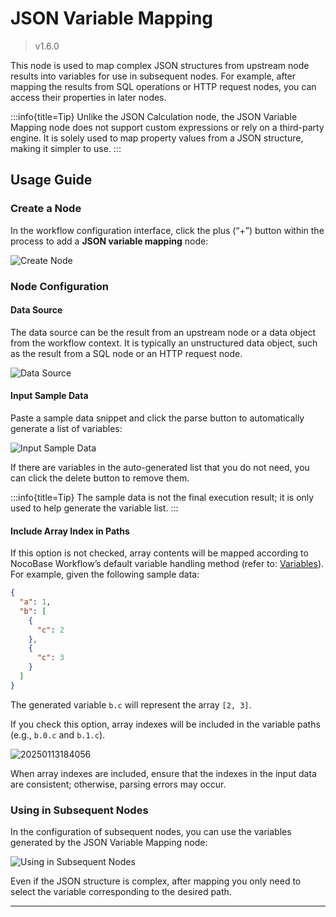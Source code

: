 # JSON Variable Mapping

> v1.6.0

This node is used to map complex JSON structures from upstream node results into variables for use in subsequent nodes. For example, after mapping the results from SQL operations or HTTP request nodes, you can access their properties in later nodes.

:::info{title=Tip}
Unlike the JSON Calculation node, the JSON Variable Mapping node does not support custom expressions or rely on a third-party engine. It is solely used to map property values from a JSON structure, making it simpler to use.
:::

## Usage Guide

### Create a Node

In the workflow configuration interface, click the plus (“+”) button within the process to add a **JSON variable mapping** node:

![Create Node](https://static-docs.nocobase.com/20250113173635.png)

### Node Configuration

#### Data Source

The data source can be the result from an upstream node or a data object from the workflow context. It is typically an unstructured data object, such as the result from a SQL node or an HTTP request node.

![Data Source](https://static-docs.nocobase.com/20250113173720.png)

#### Input Sample Data

Paste a sample data snippet and click the parse button to automatically generate a list of variables:

![Input Sample Data](https://static-docs.nocobase.com/20250113182327.png)

If there are variables in the auto-generated list that you do not need, you can click the delete button to remove them.

:::info{title=Tip}
The sample data is not the final execution result; it is only used to help generate the variable list.
:::

#### Include Array Index in Paths

If this option is not checked, array contents will be mapped according to NocoBase Workflow’s default variable handling method (refer to: [Variables](/handbook/workflow/advanced/variables#数据结构)). For example, given the following sample data:

```json
{
  "a": 1,
  "b": [
    {
      "c": 2
    },
    {
      "c": 3
    }
  ]
}
```

The generated variable `b.c` will represent the array `[2, 3]`.

If you check this option, array indexes will be included in the variable paths (e.g., `b.0.c` and `b.1.c`).

![20250113184056](https://static-docs.nocobase.com/20250113184056.png)

When array indexes are included, ensure that the indexes in the input data are consistent; otherwise, parsing errors may occur.

### Using in Subsequent Nodes

In the configuration of subsequent nodes, you can use the variables generated by the JSON Variable Mapping node:

![Using in Subsequent Nodes](https://static-docs.nocobase.com/20250113203658.png)

Even if the JSON structure is complex, after mapping you only need to select the variable corresponding to the desired path.

---
